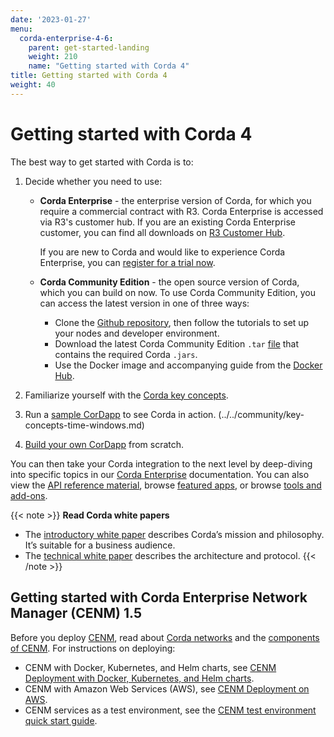 ```yaml
---
date: '2023-01-27'
menu:
  corda-enterprise-4-6:
    parent: get-started-landing
    weight: 210
    name: "Getting started with Corda 4"
title: Getting started with Corda 4
weight: 40
---
```


# Getting started with Corda 4

The best way to get started with Corda is to:
1. Decide whether you need to use:
   * **Corda Enterprise** - the enterprise version of Corda, for which you require a commercial contract with R3. Corda Enterprise is accessed via R3's customer hub. If you are an existing Corda Enterprise customer, you can find all downloads on [R3 Customer Hub](https://customerhub.r3.com/s/).

     If you are new to Corda and would like to experience Corda Enterprise, you can [register for a trial now](https://www.corda.net/get-corda/).
   * **Corda Community Edition** - the open source version of Corda, which you can build on now. To use Corda Community Edition, you can access the latest version in one of three ways:
     * Clone the [Github repository](https://github.com/corda/corda), then follow the tutorials to set up your nodes and developer environment.
     * Download the latest Corda Community Edition `.tar` [file](https://download.corda.net/corda-community-edition/4.10/community-4.10.tar) that contains the required Corda `.jars`. 
     * Use the Docker image and accompanying guide from the [Docker Hub](https://hub.docker.com/repository/docker/corda/community).

2. Familiarize yourself with the [Corda key concepts](../../enterprise/about-corda/corda-key-concepts.md). 
3. Run a [sample CorDapp](../../community/tutorial-cordapp.md) to see Corda in action. 
(../../community/key-concepts-time-windows.md)
4. [Build your own CorDapp](../../community/building-a-cordapp-index.md) from scratch.

You can then take your Corda integration to the next level by deep-diving into specific topics in our [Corda Enterprise](../../enterprise/_index.md) documentation. You can also view the [API reference material](../../../../../api-ref/_index.md), browse [featured apps](../../../../../apps/_index.md), or browse [tools and add-ons](../../../../../tools/_index.md).

{{< note >}}
<b>Read Corda white papers</b>
* The [introductory white paper](https://www.r3.com/white-papers/the-corda-platform-an-introduction-whitepaper/) describes Corda’s mission and philosophy. It’s suitable for a business audience.
* The [technical white paper](https://www.r3.com/white-papers/corda-technical-whitepaper/) describes the architecture and protocol.
{{< /note >}}

## Getting started with Corda Enterprise Network Manager (CENM) 1.5

Before you deploy [CENM](../../../../corda/1.5/cenm/_index.md), read about [Corda networks](../../../../corda/1.5/cenm/corda-networks.md) and the [components of CENM](../../../../corda/1.5/cenm/enm-components.md). For instructions on deploying:
* CENM with Docker, Kubernetes, and Helm charts, see [CENM Deployment with Docker, Kubernetes, and Helm charts](../../../..//corda/1.5/cenm/deployment-kubernetes.md).
* CENM with Amazon Web Services (AWS), see [CENM Deployment on AWS](../../../../corda/1.5/cenm/aws-deployment-guide.md).
* CENM services as a test environment, see the [CENM test environment quick start guide](../../../../corda/1.5/cenm/quick-start.md).
